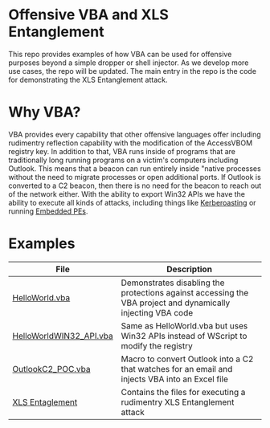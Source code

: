 # Offensive VBA and XLS Entanglement
This repo provides examples of how VBA can be used for offensive purposes beyond a simple dropper or shell injector. As we develop more use cases, the repo will be updated. The main entry in the repo is the code for demonstrating the XLS Entanglement attack. 

# Why VBA?
VBA provides every capability that other offensive languages offer including rudimentry reflection capability with the modification of the AccessVBOM registry key. In addition to that, VBA runs inside of programs that are traditionally long running programs on a victim's computers including Outlook. This means that a beacon can run entirely inside "native processes without the need to migrate processes or open additional ports. If Outlook is converted to a C2 beacon, then there is no need for the beacon to reach out of the network either. With the ability to export Win32 APIs we have the ability to execute all kinds of attacks, including things like [Kerberoasting](https://github.com/Adepts-Of-0xCC/VBA-macro-experiments/blob/main/kerberoast.vba) or running [Embedded PEs](https://github.com/itm4n/VBA-RunPE).

# Examples
| File | Description |
| ---  | --- |
| [HelloWorld.vba](../main/HelloWorld.vba)| Demonstrates disabling the protections against accessing the VBA project and dynamically injecting VBA code|
| [HelloWorldWIN32_API.vba](../main/HelloWorld_WIN32API.vba)| Same as HelloWorld.vba but uses Win32 APIs instead of WScript to modify the registry|
| [OutlookC2_POC.vba](../main/OutlookC2_POC.vba)| Macro to convert Outlook into a C2 that watches for an email and injects VBA into an Excel file|
| [XLS Entaglement](../main/XLS%20Entanglement)| Contains the files for executing a rudimentry XLS Entanglement attack|
